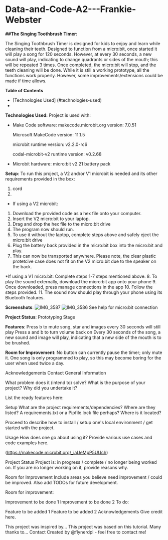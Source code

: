 # Data-and-Code-A2---Frankie-Webster
**##The Singing Toothbrush Timer:** 

The Singing Toothbrush Timer is designed for kids to enjoy and learn while cleaning their teeth. Designed to function from a micro:bit, once started it will play a song for 120 seconds. However, at every 30 seconds, a new sound will play, indicating to change quadrants or sides of the mouth; this will be repeated 3 times. Once completed, the micro:bit will stop, and the teeth cleaning will be done. While it is still a working prototype, all the functions work properly. However, some improvements/extensions could be made if time allows. 

**Table of Contents** 
* [Technologies Used] (#technologies-used)
* 
**Technologies Used:**
Project is used with: 

* Make Code software: 
  makecode.microbit.org version:  7.0.51

  Microsoft MakeCode version:  11.1.5

  microbit runtime version:  v2.2.0-rc6

  codal-microbit-v2 runtime version:  v0.2.68

* Microbit hardware: 
  micro:bit v2.21 
  battery pack 

**Setup**: 
To run this project, a V2 and/or V1 microbit is needed and its other requirements provided in the box: 
1. cord
2. 

* If using a V2 microbit:
1. Download the provided code as a hex file onto your computer.
2. Insert the V2 micro:bit to your laptop.
3. Drag and drop the hex file to the micro:bit drive
4. The program now should run. 
5. To use it without the laptop, complete steps above and safely eject the micro:bit drive
6. Plug the battery back provided in the micro:bit box into the micro:bit and play.
7. This can now be transported anywhere.
Please note, the clear plastic protetcive case does not fit on the V2 micro:bit due to the speaker on the back.

*If using a V1 micro:bit: 
Complete steps 1-7 steps mentioned above. 
8. To play the sound externally, download the micro:bit app onto your phone 
9. Once downloaded, press manage connections in the app
10. Follow the steps provided. 
11. The sound now should play through your phone using its Bluetooth features. 

**Screenshots**: 
![IMG_3587](https://github.com/user-attachments/assets/e627dcfe-3cac-4783-9717-bc194bbba899)
![IMG_3586](https://github.com/user-attachments/assets/e8097dcf-f7e1-48d0-8907-80d208176e38)
See help for micro:bit connection 

**Project Status**: 
Prototyping Stage 

**Features**: 
Press b to mute song, star and images every 30 seconds will still play 
Press a and b to turn volume back on 
Every 30 seconds of the song, a new sound and image will play, indicating that a new side of the mouth is to be brushed. 

**Room for Improvement**: 
No button can currently pause the timer; only mute it. 
One song is only programmed to play, so this may become boring for the user when used twice a day. 

Acknowledgements
Contact
General Information

What problem does it (intend to) solve?
What is the purpose of your project?
Why did you undertake it?


List the ready features here:



Setup
What are the project requirements/dependencies? Where are they listed? A requirements.txt or a Pipfile.lock file perhaps? Where is it located?

Proceed to describe how to install / setup one's local environment / get started with the project.

Usage
How does one go about using it? Provide various use cases and code examples here.

(https://makecode.microbit.org/_iaUeMpP5UUch) 

Project Status
Project is: in progress / complete / no longer being worked on. If you are no longer working on it, provide reasons why.

Room for Improvement
Include areas you believe need improvement / could be improved. Also add TODOs for future development.

Room for improvement:

Improvement to be done 1
Improvement to be done 2
To do:

Feature to be added 1
Feature to be added 2
Acknowledgements
Give credit here.

This project was inspired by...
This project was based on this tutorial.
Many thanks to...
Contact
Created by @flynerdpl - feel free to contact me!
